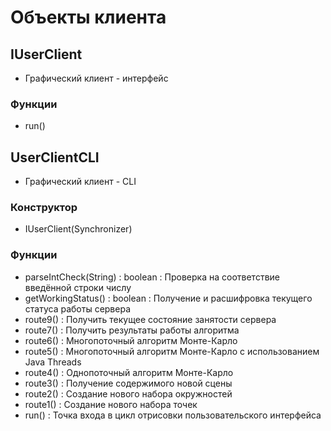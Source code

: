 # Объекты клиента

## IUserClient
* Графический клиент - интерфейс

### Функции
* run()

## UserClientCLI
* Графический клиент - CLI

### Конструктор
* IUserClient(Synchronizer)

### Функции
* parseIntCheck(String) : boolean : Проверка на соответствие введённой строки числу
* getWorkingStatus() : boolean : Получение и расшифровка текущего статуса работы сервера
* route9() : Получить текущее состояние занятости сервера
* route7() : Получить результаты работы алгоритма
* route6() : Многопоточный алгоритм Монте-Карло
* route5() : Многопоточный алгоритм Монте-Карло с использованием Java Threads
* route4() : Однопоточный алгоритм Монте-Карло
* route3() : Получение содержимого новой сцены
* route2() : Создание нового набора окружностей
* route1() : Создание нового набора точек
* run() : Точка входа в цикл отрисовки пользовательского интерфейса